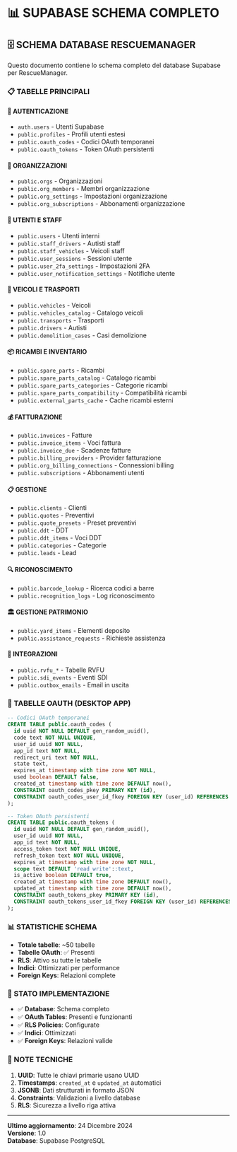 # 📊 SUPABASE SCHEMA COMPLETO

## 🗄️ **SCHEMA DATABASE RESCUEMANAGER**

Questo documento contiene lo schema completo del database Supabase per RescueManager.

### **📋 TABELLE PRINCIPALI**

#### **🔐 AUTENTICAZIONE**
- `auth.users` - Utenti Supabase
- `public.profiles` - Profili utenti estesi
- `public.oauth_codes` - Codici OAuth temporanei
- `public.oauth_tokens` - Token OAuth persistenti

#### **🏢 ORGANIZZAZIONI**
- `public.orgs` - Organizzazioni
- `public.org_members` - Membri organizzazione
- `public.org_settings` - Impostazioni organizzazione
- `public.org_subscriptions` - Abbonamenti organizzazione

#### **👥 UTENTI E STAFF**
- `public.users` - Utenti interni
- `public.staff_drivers` - Autisti staff
- `public.staff_vehicles` - Veicoli staff
- `public.user_sessions` - Sessioni utente
- `public.user_2fa_settings` - Impostazioni 2FA
- `public.user_notification_settings` - Notifiche utente

#### **🚗 VEICOLI E TRASPORTI**
- `public.vehicles` - Veicoli
- `public.vehicles_catalog` - Catalogo veicoli
- `public.transports` - Trasporti
- `public.drivers` - Autisti
- `public.demolition_cases` - Casi demolizione

#### **📦 RICAMBI E INVENTARIO**
- `public.spare_parts` - Ricambi
- `public.spare_parts_catalog` - Catalogo ricambi
- `public.spare_parts_categories` - Categorie ricambi
- `public.spare_parts_compatibility` - Compatibilità ricambi
- `public.external_parts_cache` - Cache ricambi esterni

#### **💰 FATTURAZIONE**
- `public.invoices` - Fatture
- `public.invoice_items` - Voci fattura
- `public.invoice_due` - Scadenze fatture
- `public.billing_providers` - Provider fatturazione
- `public.org_billing_connections` - Connessioni billing
- `public.subscriptions` - Abbonamenti utenti

#### **📋 GESTIONE**
- `public.clients` - Clienti
- `public.quotes` - Preventivi
- `public.quote_presets` - Preset preventivi
- `public.ddt` - DDT
- `public.ddt_items` - Voci DDT
- `public.categories` - Categorie
- `public.leads` - Lead

#### **🔍 RICONOSCIMENTO**
- `public.barcode_lookup` - Ricerca codici a barre
- `public.recognition_logs` - Log riconoscimento

#### **🏛️ GESTIONE PATRIMONIO**
- `public.yard_items` - Elementi deposito
- `public.assistance_requests` - Richieste assistenza

#### **🔗 INTEGRAZIONI**
- `public.rvfu_*` - Tabelle RVFU
- `public.sdi_events` - Eventi SDI
- `public.outbox_emails` - Email in uscita

### **🔐 TABELLE OAUTH (DESKTOP APP)**

```sql
-- Codici OAuth temporanei
CREATE TABLE public.oauth_codes (
  id uuid NOT NULL DEFAULT gen_random_uuid(),
  code text NOT NULL UNIQUE,
  user_id uuid NOT NULL,
  app_id text NOT NULL,
  redirect_uri text NOT NULL,
  state text,
  expires_at timestamp with time zone NOT NULL,
  used boolean DEFAULT false,
  created_at timestamp with time zone DEFAULT now(),
  CONSTRAINT oauth_codes_pkey PRIMARY KEY (id),
  CONSTRAINT oauth_codes_user_id_fkey FOREIGN KEY (user_id) REFERENCES auth.users(id)
);

-- Token OAuth persistenti
CREATE TABLE public.oauth_tokens (
  id uuid NOT NULL DEFAULT gen_random_uuid(),
  user_id uuid NOT NULL,
  app_id text NOT NULL,
  access_token text NOT NULL UNIQUE,
  refresh_token text NOT NULL UNIQUE,
  expires_at timestamp with time zone NOT NULL,
  scope text DEFAULT 'read write'::text,
  is_active boolean DEFAULT true,
  created_at timestamp with time zone DEFAULT now(),
  updated_at timestamp with time zone DEFAULT now(),
  CONSTRAINT oauth_tokens_pkey PRIMARY KEY (id),
  CONSTRAINT oauth_tokens_user_id_fkey FOREIGN KEY (user_id) REFERENCES auth.users(id)
);
```

### **📊 STATISTICHE SCHEMA**

- **Totale tabelle**: ~50 tabelle
- **Tabelle OAuth**: ✅ Presenti
- **RLS**: Attivo su tutte le tabelle
- **Indici**: Ottimizzati per performance
- **Foreign Keys**: Relazioni complete

### **🚀 STATO IMPLEMENTAZIONE**

- ✅ **Database**: Schema completo
- ✅ **OAuth Tables**: Presenti e funzionanti
- ✅ **RLS Policies**: Configurate
- ✅ **Indici**: Ottimizzati
- ✅ **Foreign Keys**: Relazioni valide

### **📝 NOTE TECNICHE**

1. **UUID**: Tutte le chiavi primarie usano UUID
2. **Timestamps**: `created_at` e `updated_at` automatici
3. **JSONB**: Dati strutturati in formato JSON
4. **Constraints**: Validazioni a livello database
5. **RLS**: Sicurezza a livello riga attiva

---

**Ultimo aggiornamento**: 24 Dicembre 2024  
**Versione**: 1.0  
**Database**: Supabase PostgreSQL
